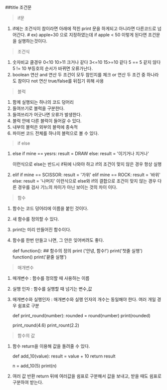 ##title 조건문

>if문

1. if에는 조건식이 참이라면 아래에 적힌 print 문을 하게되고 아니라면 다른코드로 넘어간다.  #
	ex) apple=30 으로 지정하였는데 if apple < 50 이렇게 된다면 조건문을 실행하는것이다.

>조건식

1. 숫자비교
	클경우 0<10 10>11
	크거나 같다 3<=10 15>=10
	같다 5 == 5
	같지 않다 5 != 10
	부등호의 순서가 바뀌면 오류가난다.
2. boolean 연산
	and 연산
		두 조건이 모두 참인지를 체크
	or 연산
		두 조건 중 하나라도 참이다
	not 연산
		true/false를 뒤집기 위해 사용

>블럭

1. 함께 실행되는 하나의 코드 덩어리
2. 들여쓰기로 블럭을 구분한다.
3. 들여쓰리가 어긋나면 오류가 발생한다.
4. 블럭 안에 다른 블럭이 들어갈 수 있다.
5. 내부의 블럭은 외부의 블럭에 종속적
6. 파이썬 코드 전체를 하나의 블럭으로 볼 수 있다.

>if else

1. else
	if mine == yesrs:
		result = DRAW
	else:
		result = '이기거나 지거나'

	이런식으로 else는 반드시 if뒤에 나와야 하고
	if의 조건이 맞지 않은 경우 항상 실행
2. elif
	if mine == SCISSOR:
		result = '가위'
	elif mine == ROCK:
		result = '바위'
	else:
		result = '나머지'
	이런식으로 else와 if의 결합으로 조건이 맞지 않는 경우 다른 경우를 검사
	기느의 차이가 아닌 보이는 것의 차이 이다.
	
>함수

1. 함수는 코드 덩어리에 이름을 붙인 것이다.
2. 새 함수를 정의할 수 있다.
3. print는 미리 만들어진 함수이다.
4. 함수를 한번 만들고 나면, 그 안은 잊어버려도 좋다.

	def function(): ## 함수의 정의
		print ('안녕, 함수!')
	print('첫줄 실행')
	function()
	print('끝줄 실행')

>매개변수

1. 매개변수 : 함수를 정의할 때 사용하는 이름
2. 실행 인자 : 함수를 실행할 때 넘기는 변수,값
3. 매개변수와 실행인자 : 
	매개변수와 실행 인자의 개수는 동일해야 한다.
	여러 개일 경우 쉼표로 구분
	
	def print_round(number):
		rounded = round(number)
		print(rounded)
	
	print_round(4.6)
	print_rount(2.2)
	
> 함수의 값

1. 함수
	return을 이용해 값을 돌려줄 수 있다.
	
	def add_10(value):
		result = value + 10
		return result
	
	n = add_10(5)
	print(n)
	
2. 여러 값 반환
	return 뒤에 여러값을 쉼표로 구분해서 값을 보내고, 받을 때도 쉼표로 구분하여 받는다.